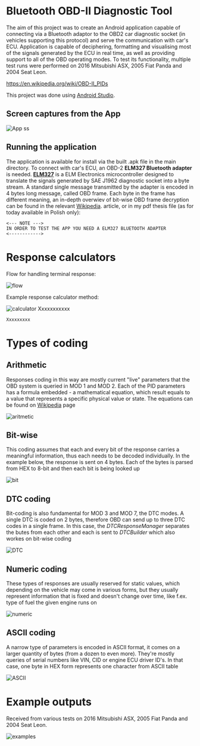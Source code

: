 # Bluetooth OBD-II Diagnostic Tool

The aim of this project was to create an Android application capable of connecting via a Bluetooth adaptor to the OBD2 car diagnostic socket (in vehicles supporting this protocol) and serve the communication with car's ECU. Application is capable of deciphering, formatting and visualising most of the signals generated by the ECU in real time, as well as providing support to all of the OBD operating modes. To test its functionality, multiple test runs were performed on 2016 Mitsubishi ASX, 2005 Fiat Panda and 2004 Seat Leon.

https://en.wikipedia.org/wiki/OBD-II_PIDs


This project was done using [Android Studio](https://developer.android.com/studio).

## Screen captures from the App
![App ss](ss.png) 

## Running the application
The application is available for install via the built .apk file in the main directory. To connect with car's ECU, an OBD-2 **ELM327 Bluetooth adapter** is needed. [**ELM327**](https://www.elmelectronics.com/wp-content/uploads/2016/07/ELM327DS.pdf) is a ELM Electronics microcontroller designed to translate the signals generated by SAE J1962 diagnostic socket into a byte stream. A standard single message transmitted by the adapter is encoded in 4 bytes long message, called OBD frame. Each byte in the frame has different meaning, an in-depth overwiev of bit-wise OBD frame decryption can be found in the relevant [Wikipedia](https://en.wikipedia.org/wiki/OBD-II_PIDs). article, or in my pdf thesis file (as for today available in Polish only):

    <--- NOTE --->
    IN ORDER TO TEST THE APP YOU NEED A ELM327 BLUETOOTH ADAPTER
    <------------>

# Response calculators

Flow for handling terminal response:

![flow](flow.png) 

Example response calculator method:

![calculator](calculator.PNG) 
Xxxxxxxxxxx

    Xxxxxxxxx

# Types of coding
## Arithmetic

Responses coding in this way are mostly current "live" parameters that the OBD system is queried in MOD 1 and MOD 2. Each of the PID parameters has a formula embedded  - a mathematical equation, which result equals to a value that represents a specific physical value or state. The equations can be found on [Wikipedia](https://en.wikipedia.org/wiki/OBD-II_PIDs) page

![aritmetic](aritmetic.PNG) 

## Bit-wise

This coding assumes that each and every bit of the response carries a meaningful information, thus each needs to be decoded individually. In the example below, the response is sent on 4 bytes. Each of the bytes is parsed from HEX to 8-bit and then each bit is being looked up

![bit](bit.PNG) 

## DTC coding

Bit-coding is also fundamental for MOD 3 and MOD 7, the DTC modes. A single DTC is coded on 2 bytes, therefore OBD can send up to three DTC codes in a single frame. In this case, the *DTCResponseManager* separates the butes from each other and each is sent to *DTCBuilder* which also workes on bit-wise coding

![DTC](DTC.PNG) 

## Numeric coding

These types of responses are usually reserved for static values, which depending on the vehicle may come in various forms, but they usually represent information that is fixed and doesn't change over time, like f.ex. type of fuel the given engine runs on

![numeric](numeric.PNG) 

## ASCII coding

A narrow type of parameters is encoded in ASCII format, it comes on a larger quantity of bytes (from a dozen to even more). They're mostly queries of serial numbers like VIN, CID or engine ECU driver ID's. In that case, one byte in HEX form represents one character from ASCII table

![ASCII](ASCII.PNG) 

# Example outputs
Received from various tests on 2016 Mitsubishi ASX, 2005 Fiat Panda and 2004 Seat Leon.

![examples](4.PNG) 

